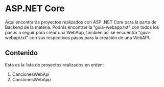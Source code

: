 # ASP.NET Core

Aquí encontrarás proyectos realizados con ASP .NET Core para la parte de Backend de la materia.
Podrás encontrar la "guia-webapp.txt" con todos los pasos a seguir para crear una WebApp, también así se encuentra "guia-webapi.txt" con sus respectivos pasos para la creación de una WebAPI.

## Contenido 
Esta es la lista de proyectos realizados en orden:
1. CancionesWebApi
2. CancionesWebApp

